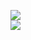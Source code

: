 [![](https://img.shields.io/badge/Made%20With-Github%20Spray-lightgrey.svg?style=for-the-badge&logo=github)](https://github.com/Annihil/github-spray#31332)  
[![](https://i.imgur.com/2DrTn0Z.gif)](https://github.com/Annihil/github-spray)